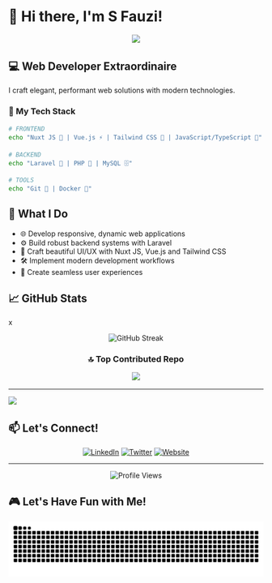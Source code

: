 # 👋 Hi there, I'm S Fauzi! 

<div align="center">
  <img src="https://media.giphy.com/media/v1.Y2lkPTc5MGI3NjExNmZjNWIwYTRkOTcwMjhlMWZlOTRiODdiZTAzMzMwM2ZkMDQ1M2VmYyZlcD12MV9pbnRlcm5hbF9naWZzX2dpZklkJmN0PWc/qgQUggAC3Pfv687qPC/giphy.gif" width="500" />
</div>

## 💻 Web Developer Extraordinaire

I craft elegant, performant web solutions with modern technologies.

### 🔧 My Tech Stack

```bash
# FRONTEND
echo "Nuxt JS 💚 | Vue.js ⚡ | Tailwind CSS 🎨 | JavaScript/TypeScript 🧠"

# BACKEND
echo "Laravel 🚀 | PHP 🐘 | MySQL 🗄️"

# TOOLS
echo "Git 🔄 | Docker 🐳"
```

## 🚀 What I Do

- 🌐 Develop responsive, dynamic web applications
- ⚙️ Build robust backend systems with Laravel
- 🎨 Craft beautiful UI/UX with Nuxt JS, Vue.js and Tailwind CSS
- 🛠️ Implement modern development workflows
- 📱 Create seamless user experiences

## 📈 GitHub Stats

<!-- <div align="center">
  <img src="https://github-readme-stats.vercel.app/api?username=sfauzi&show_icons=true&theme=tokyonight" alt="GitHub Stats" />
</div> -->

x <div align="center">
  <img src="https://github-readme-streak-stats.herokuapp.com/?user=sfauzi&theme=tokyonight" alt="GitHub Streak" />
</div> 

<!-- <div align="center">

![Top Langs](https://github-readme-stats.vercel.app/api/top-langs/?username=sfauzi&theme=tokyonight&hide_border=false&include_all_commits=false&count_private=false&layout=compact)

</div> -->


<div align="center">

### 🔝 Top Contributed Repo
![](https://github-contributor-stats.vercel.app/api?username=sfauzi&limit=5&theme=tokyonight&combine_all_yearly_contributions=true)

</div>

---
[![](https://visitcount.itsvg.in/api?id=sfauzi&icon=0&color=0)](https://visitcount.itsvg.in)

<!-- Proudly created with GPRM ( https://gprm.itsvg.in ) -->

## 📫 Let's Connect!

<div align="center">
  
[![LinkedIn](https://img.shields.io/badge/LinkedIn-0077B5?style=for-the-badge&logo=linkedin&logoColor=white)](https://www.linkedin.com/in/sfauzi/)
[![Twitter](https://img.shields.io/badge/Twitter-1DA1F2?style=for-the-badge&logo=twitter&logoColor=white)](https://www.speechlessmind.com/)
[![Website](https://img.shields.io/badge/Website-FF7139?style=for-the-badge&logo=Firefox-Browser&logoColor=white)](https://www.speechlessmind.com/)
  
</div>

---

<div align="center">
  <img src="https://komarev.com/ghpvc/?username=sfauzi&color=blueviolet" alt="Profile Views" />
</div>

## 🎮 Let's Have Fun with Me!

<img src="https://raw.githubusercontent.com/sfauzi/sfauzi/output/snake.svg" alt="Snake animation" />

